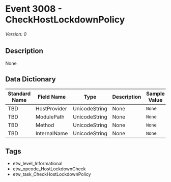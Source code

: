 # Event 3008 - CheckHostLockdownPolicy
###### Version: 0

## Description
None

## Data Dictionary
|Standard Name|Field Name|Type|Description|Sample Value|
|---|---|---|---|---|
|TBD|HostProvider|UnicodeString|None|`None`|
|TBD|ModulePath|UnicodeString|None|`None`|
|TBD|Method|UnicodeString|None|`None`|
|TBD|InternalName|UnicodeString|None|`None`|

## Tags
* etw_level_Informational
* etw_opcode_HostLockdownCheck
* etw_task_CheckHostLockdownPolicy